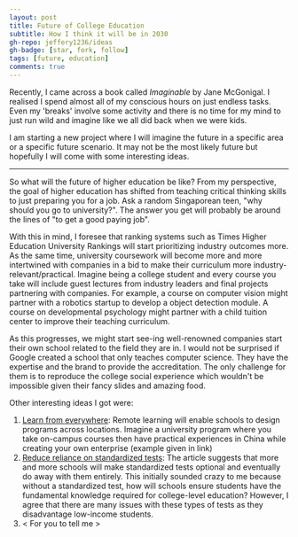 ```yaml
---
layout: post
title: Future of College Education
subtitle: How I think it will be in 2030
gh-repo: jeffery1236/ideas
gh-badge: [star, fork, follow]
tags: [future, education]
comments: true
---
```


Recently, I came across a book called *Imaginable* by Jane McGonigal. I realised I spend almost all of my conscious hours on just endless tasks. Even my 'breaks' involve some activity and there is no time for my mind to just run wild and imagine like we all did back when we were kids.

I am starting a new project where I will imagine the future in a specific area or a specific future scenario. It may not be the most likely future but hopefully I will come with some interesting ideas.

---

So what will the future of higher education be like? From my perspective, the goal of higher education has shifted from teaching critical thinking skills to just preparing you for a job. Ask a random Singaporean teen, "why should you go to university?". The answer you get will probably be around the lines of "to get a good paying job".

With this in mind, I foresee that ranking systems such as Times Higher Education University Rankings will start prioritizing industry outcomes more. As the same time, university coursework will become more and more intertwined with companies in a bid to make their curriculum more industry-relevant/practical. Imagine being a college student and every course you take will include guest lectures from industry leaders and final projects partnering with companies. For example, a course on computer vision might partner with a robotics startup to develop a object detection module. A course on developmental psychology might partner with a child tuition center to improve their teaching curriculum.

As this progresses, we might start see-ing well-renowned companies start their own school related to the field they are in. I would not be surprised if Google created a school that only teaches computer science. They have the expertise and the brand to provide the accreditation. The only challenge for them is to reproduce the college social experience which wouldn't be impossible given their fancy slides and amazing food.

Other interesting ideas I got were:
1. [Learn from everywhere](https://www.weforum.org/agenda/2022/02/four-trends-that-will-shape-the-future-of-higher-education/): Remote learning will enable schools to design programs across locations. Imagine a university program where you take on-campus courses then have practical experiences in China while creating your own enterprise (example given in link)
2. [Reduce reliance on standardized tests](https://www.weforum.org/agenda/2022/02/four-trends-that-will-shape-the-future-of-higher-education/): The article suggests that more and more schools will make standardized tests optional and eventually do away with them entirely. This initially sounded crazy to me because without a standardized test, how will schools ensure students have the fundamental knowledge required for college-level education? However, I agree that there are many issues with these types of tests as they disadvantage low-income students.
3. < For you to tell me >


